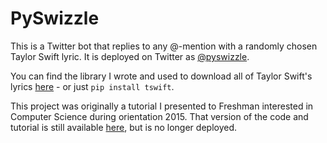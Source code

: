 PySwizzle
=========

This is a Twitter bot that replies to any @-mention with a randomly chosen
Taylor Swift lyric.  It is deployed on Twitter as
[@pyswizzle](https://twitter.com/pyswizzle).

You can find the library I wrote and used to download all of Taylor Swift's
lyrics [here](https://github.com/brenns10/tswift) - or just `pip install
tswift`.

This project was originally a tutorial I presented to Freshman interested in
Computer Science during orientation 2015.  That version of the code and tutorial
is still available [here](https://github.com/brenns10/pypie15int), but is no
longer deployed.

